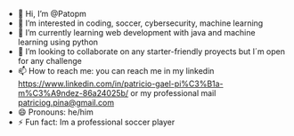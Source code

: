 - 👋 Hi, I’m @Patopm
- 👀 I’m interested in coding, soccer, cybersecurity, machine learning
- 🌱 I’m currently learning web development with java and machine learning using python
- 💞️ I’m looking to collaborate on any starter-friendly proyects but I´m open for any challenge
- 📫 How to reach me: you can reach me in my linkedin https://www.linkedin.com/in/patricio-gael-pi%C3%B1a-m%C3%A9ndez-86a24025b/ or my professional mail patriciog.pina@gmail.com
- 😄 Pronouns: he/him
- ⚡ Fun fact: Im a professional soccer player

<!---
Patopm/Patopm is a ✨ special ✨ repository because its `README.md` (this file) appears on your GitHub profile.
You can click the Preview link to take a look at your changes.
--->
